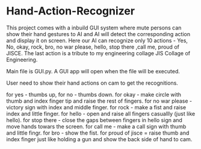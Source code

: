 # Hand-Action-Recognizer
This project comes with a inbuild GUI system where mute persons can show their hand gestures to AI and AI will detect the corresponding action and display it on screen. Here our AI can recognize  only 10 actions - Yes, No, okay, rock, bro, no war please, hello, stop there ,call me, proud of JISCE. The last action is a tribute to my engineering collage JIS Collage of Engineering.

Main file is GUI.py. A GUI app will open when the file will be executed.

User need to show their hand actions on cam to get the recognitions.   		

for yes - thumbs up,
for no - thumbs down.
for okay - make circle with thumb and index finger tip and raise the rest of fingers.
for no war please - victory sign with index and middle finger.
for rock - make a fist and raise index and little finger.
for hello - open and raise all fingers casuallly (just like hello).
for stop there - close the gaps between fingers in hello sign and move hands towars the screen. 
for call me - make a call sign with thumb and little fingr.
for bro - show the fist.
for proud of jisce = raise thumb and index finger just like holding a gun and show the back side of hand to cam.

